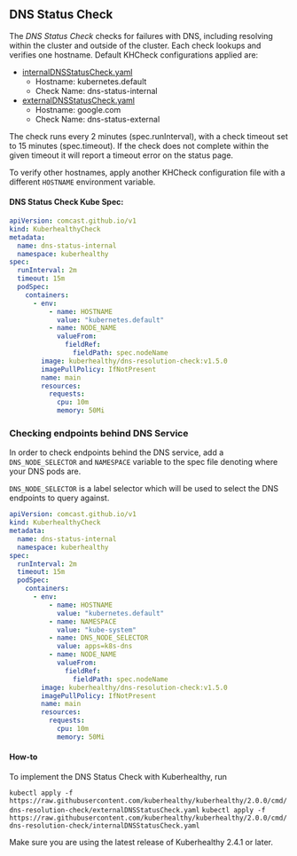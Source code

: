 ## DNS Status Check

The *DNS Status Check* checks for failures with DNS, including resolving within the cluster and outside of the cluster.
Each check lookups and verifies one hostname. Default KHCheck configurations applied are:
- [internalDNSStatusCheck.yaml](internalDNSStatusCheck.yaml)
    - Hostname: kubernetes.default
    - Check Name: dns-status-internal
- [externalDNSStatusCheck.yaml](externalDNSStatusCheck.yaml)
    - Hostname: google.com
    - Check Name: dns-status-external

The check runs every 2 minutes (spec.runInterval), with a check timeout set to 15 minutes (spec.timeout). If the check
does not complete within the given timeout it will report a timeout error on the status page.

To verify other hostnames, apply another KHCheck configuration file with a different `HOSTNAME` environment variable.

#### DNS Status Check Kube Spec:
```yaml
apiVersion: comcast.github.io/v1
kind: KuberhealthyCheck
metadata:
  name: dns-status-internal
  namespace: kuberhealthy
spec:
  runInterval: 2m
  timeout: 15m
  podSpec:
    containers:
      - env:
          - name: HOSTNAME
            value: "kubernetes.default"
          - name: NODE_NAME
            valueFrom:
              fieldRef:
                fieldPath: spec.nodeName
        image: kuberhealthy/dns-resolution-check:v1.5.0
        imagePullPolicy: IfNotPresent
        name: main
        resources:
          requests:
            cpu: 10m
            memory: 50Mi
```

### Checking endpoints behind DNS Service

In order to check endpoints behind the DNS service, add a `DNS_NODE_SELECTOR` and `NAMESPACE` variable to the spec file denoting where your DNS pods are.

`DNS_NODE_SELECTOR` is a label selector which will be used to select the DNS endpoints to query against.

```yaml
apiVersion: comcast.github.io/v1
kind: KuberhealthyCheck
metadata:
  name: dns-status-internal
  namespace: kuberhealthy
spec:
  runInterval: 2m
  timeout: 15m
  podSpec:
    containers:
      - env:
          - name: HOSTNAME
            value: "kubernetes.default"
          - name: NAMESPACE
            value: "kube-system"
          - name: DNS_NODE_SELECTOR
            value: apps=k8s-dns
          - name: NODE_NAME
            valueFrom:
              fieldRef:
                fieldPath: spec.nodeName
        image: kuberhealthy/dns-resolution-check:v1.5.0
        imagePullPolicy: IfNotPresent
        name: main
        resources:
          requests:
            cpu: 10m
            memory: 50Mi
```

#### How-to

To implement the DNS Status Check with Kuberhealthy, run

`kubectl apply -f https://raw.githubusercontent.com/kuberhealthy/kuberhealthy/2.0.0/cmd/dns-resolution-check/externalDNSStatusCheck.yaml`
`kubectl apply -f https://raw.githubusercontent.com/kuberhealthy/kuberhealthy/2.0.0/cmd/dns-resolution-check/internalDNSStatusCheck.yaml`

 Make sure you are using the latest release of Kuberhealthy 2.4.1 or later.
